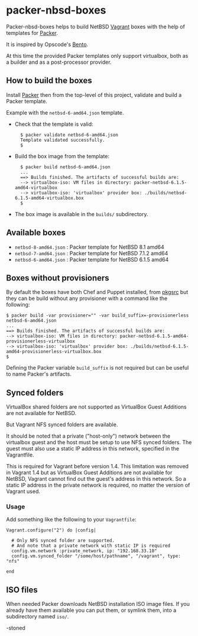 # packer-nbsd-boxes

Packer-nbsd-boxes helps to build NetBSD [Vagrant](http://vagrantup.com)
boxes with the help of templates for [Packer](http://packer.io).

It is inspired by Opscode's [Bento](http://opscode.github.io/bento/).

At this time the provided Packer templates only support virtualbox,
both as a builder and as a post-processor provider.

## How to build the boxes

Install [Packer](http://packer.io) then from the top-level of this
project, validate and build a Packer template.

Example with the `netbsd-6-amd64.json` template.

* Check that the template is valid:

        $ packer validate netbsd-6-amd64.json
        Template validated successfully.
        $

* Build the box image from the template:

        $ packer build netbsd-6-amd64.json
        ...
        ==> Builds finished. The artifacts of successful builds are:
        --> virtualbox-iso: VM files in directory: packer-netbsd-6.1.5-amd64-virtualbox
        --> virtualbox-iso: 'virtualbox' provider box: ./builds/netbsd-6.1.5-amd64-virtualbox.box
        $

* The box image is available in the `builds/` subdirectory.

## Available boxes

  * `netbsd-8-amd64.json` : Packer template for NetBSD 8.1 amd64
  * `netbsd-7-amd64.json` : Packer template for NetBSD 7.1.2 amd64
  * `netbsd-6-amd64.json` : Packer template for NetBSD 6.1.5 amd64


## Boxes without provisioners

By default the boxes have both Chef and Puppet installed,
from [pkgsrc](http://pkgsrc.org/) but they can be build
without any provisioner with a command like the following:


    $ packer build -var provisioner="" -var build_suffix=-provisionerless netbsd-6-amd64.json 
    ...
    ==> Builds finished. The artifacts of successful builds are:
    --> virtualbox-iso: VM files in directory: packer-netbsd-6.1.5-amd64-provisionerless-virtualbox
    --> virtualbox-iso: 'virtualbox' provider box: ./builds/netbsd-6.1.5-amd64-provisionerless-virtualbox.box
    $

Defining the Packer variable `build_suffix` is not required
but can be useful to name Packer's artifacts.

## Synced folders

VirtualBox shared folders are not supported as VirtualBox Guest
Additions are not available for NetBSD.

But Vagrant NFS synced folders are available.

It should be noted that a private ("host-only") network between the
virtualbox guest and the host must be setup to use NFS synced
folders.  The guest must also use a static IP address in this
network, specified in the Vagrantfile.

This is required for Vagrant before version 1.4. This limitation
was removed in Vagrant 1.4 but as VirtualBox Guest Additions are
not available for NetBSD, Vagrant cannot find out the guest's address
in this network. So a static IP address in the private network is
required, no matter the version of Vagrant used.

### Usage

Add something like the following to your `Vagrantfile`:

  
    Vagrant.configure("2") do |config|
      
      # Only NFS synced folder are supported.
      # And note that a private network with static IP is required
      config.vm.network :private_network, ip: "192.168.33.10"
      config.vm.synced_folder "/some/host/pathname", "/vagrant", type: "nfs"

    end

## ISO files

When needed Packer downloads NetBSD installation ISO image files.
If you already have them available you can put them, or symlink
them, into a subdirectory named `iso/`.

-stoned
